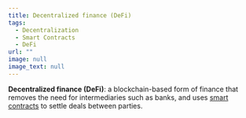 ```yaml
---
title: Decentralized finance (DeFi)
tags:
  - Decentralization
  - Smart Contracts
  - DeFi
url: ""
image: null
image_text: null
---
```


**Decentralized finance (DeFi)**: a blockchain-based form of finance that removes the need for intermediaries such as banks, and uses [smart contracts](https://www.essentialcardano.io/glossary/smart-contracts) to settle deals between parties.
